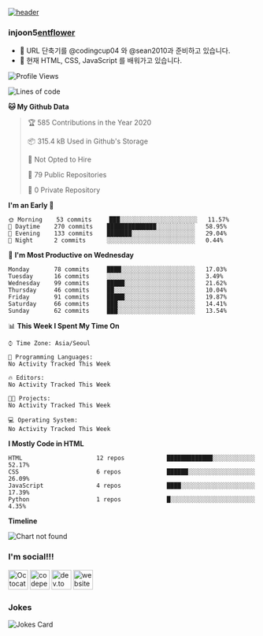 [![header](https://capsule-render.vercel.app/api?type=wave&color=timeGradient&height=300&section=header&text=Hi%20There%20👋&fontSize=90)](https://github.com/injoon5)<br>

### injoon5[entflower](http://g.injoon5.ga/svg/flower-entry.svg)

- 🔭 URL  단축기를 @codingcup04 와 
     @sean2010과 준비하고 있습니다. <br>
- 🌱 현재 HTML, CSS, JavaScript 를 배워가고 있습니다.



<!--START_SECTION:waka-->
![Profile Views](http://img.shields.io/badge/Profile%20Views-220-blue)

![Lines of code](https://img.shields.io/badge/From%20Hello%20World%20I%27ve%20Written-6.9%20million%20lines%20of%20code-blue)

**🐱 My Github Data** 

> 🏆 585 Contributions in the Year 2020
 > 
> 📦 315.4 kB Used in Github's Storage 
 > 
> 🚫 Not Opted to Hire
 > 
> 📜 79 Public Repositories
 > 
> 🔑 0 Private Repository 
 > 
**I'm an Early 🐤** 

```text
🌞 Morning    53 commits     ███░░░░░░░░░░░░░░░░░░░░░░   11.57% 
🌆 Daytime    270 commits    ██████████████░░░░░░░░░░░   58.95% 
🌃 Evening    133 commits    ███████░░░░░░░░░░░░░░░░░░   29.04% 
🌙 Night      2 commits      ░░░░░░░░░░░░░░░░░░░░░░░░░   0.44%

```
📅 **I'm Most Productive on Wednesday** 

```text
Monday       78 commits     ████░░░░░░░░░░░░░░░░░░░░░   17.03% 
Tuesday      16 commits     ░░░░░░░░░░░░░░░░░░░░░░░░░   3.49% 
Wednesday    99 commits     █████░░░░░░░░░░░░░░░░░░░░   21.62% 
Thursday     46 commits     ██░░░░░░░░░░░░░░░░░░░░░░░   10.04% 
Friday       91 commits     █████░░░░░░░░░░░░░░░░░░░░   19.87% 
Saturday     66 commits     ███░░░░░░░░░░░░░░░░░░░░░░   14.41% 
Sunday       62 commits     ███░░░░░░░░░░░░░░░░░░░░░░   13.54%

```


📊 **This Week I Spent My Time On** 

```text
⌚︎ Time Zone: Asia/Seoul

💬 Programming Languages: 
No Activity Tracked This Week

🔥 Editors: 
No Activity Tracked This Week

🐱‍💻 Projects: 
No Activity Tracked This Week

💻 Operating System: 
No Activity Tracked This Week

```

**I Mostly Code in HTML** 

```text
HTML                     12 repos            █████████████░░░░░░░░░░░░   52.17% 
CSS                      6 repos             ██████░░░░░░░░░░░░░░░░░░░   26.09% 
JavaScript               4 repos             ████░░░░░░░░░░░░░░░░░░░░░   17.39% 
Python                   1 repos             █░░░░░░░░░░░░░░░░░░░░░░░░   4.35%

```


**Timeline**

![Chart not found](https://github.com/injoon5/injoon5/blob/master/charts/bar_graph.png) 


<!--END_SECTION:waka-->


### I'm social!!!

[<img src='https://github.githubassets.com/images/icons/emoji/octocat.png' alt='Octocat' height='40'>](https://github.com/injoon5)  [<img src='https://cdn.jsdelivr.net/npm/simple-icons@3.0.1/icons/codepen.svg' alt='codepen' height='40'>](https://codepen.io/injoon5)  [<img src='https://cdn.jsdelivr.net/npm/simple-icons@3.0.1/icons/dev-dot-to.svg' alt='dev.to' height='40'>](https://dev.to/injoon5)  [<img src='https://cdn.jsdelivr.net/npm/simple-icons@3.0.1/icons/icloud.svg' alt='website' height='40'>](http://injoon5.ga) <br>


### Jokes
![Jokes Card](https://readme-jokes.vercel.app/api)





 

